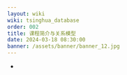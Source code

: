 ```yaml
---
layout: wiki
wiki: tsinghua_database
order: 002
title: 课程简介与关系模型
date: 2024-03-18 08:30:00
banner: /assets/banner/banner_12.jpg
---
```


- 